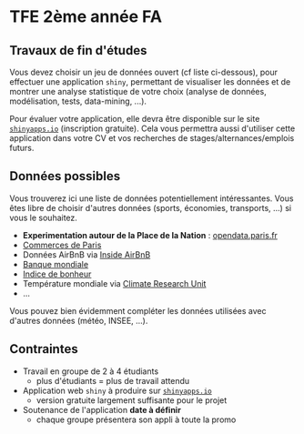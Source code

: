 # TFE 2ème année FA


## Travaux de fin d'études

Vous devez choisir un jeu de données ouvert (cf liste ci-dessous), pour effectuer une application `shiny`, permettant de visualiser les données et de montrer une analyse statistique de votre choix (analyse de données, modélisation, tests, data-mining, ...).

Pour évaluer votre application, elle devra être disponible sur le site [`shinyapps.io`](https://www.shinyapps.io/) (inscription gratuite). Cela vous permettra aussi d'utiliser cette application dans votre CV et vos recherches de stages/alternances/emplois futurs.

## Données possibles

Vous trouverez ici une liste de données potentiellement intéressantes. Vous êtes libre de choisir d'autres données (sports, économies, transports, ...) si vous le souhaitez.

- **Experimentation autour de la Place de la Nation** : [opendata.paris.fr](https://opendata.paris.fr/explore/?sort=modified&q=place+nation)
- [Commerces de Paris](https://opendata.paris.fr/explore/dataset/commercesparis/)
- Données AirBnB via [Inside AirBnB](http://insideairbnb.com/)
- [Banque mondiale](http://www.banquemondiale.org)
- [Indice de bonheur](https://happyplanetindex.org/about)
- Température mondiale via [Climate Research Unit](https://crudata.uea.ac.uk/)
- ...

Vous pouvez bien évidemment compléter les données utilisées avec d'autres données (météo, INSEE, ...).

## Contraintes

- Travail en groupe de 2 à 4 étudiants
    - plus d'étudiants = plus de travail attendu
- Application web `shiny` à produire sur [`shinyapps.io`](https://www.shinyapps.io/)
    - version gratuite largement suffisante pour le projet
- Soutenance de l'application **date à définir**
    - chaque groupe présentera son appli à toute la promo
